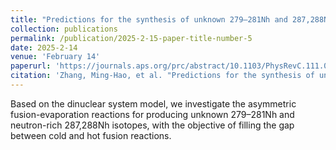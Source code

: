 ```yaml
---
title: "Predictions for the synthesis of unknown 279–281Nh and 287,288Nh isotopes"
collection: publications
permalink: /publication/2025-2-15-paper-title-number-5
date: 2025-2-14
venue: 'February 14'
paperurl: 'https://journals.aps.org/prc/abstract/10.1103/PhysRevC.111.024611'
citation: 'Zhang, Ming-Hao, et al. "Predictions for the synthesis of unknown 279–281Nh and 287,288Nh isotopes."  Physical Review C 111.2 (2025): 024611.'
---
```


Based on the dinuclear system model, we investigate the asymmetric fusion-evaporation reactions for producing unknown 279–281Nh and neutron-rich 287,288Nh isotopes, with the objective of filling the gap between cold and hot fusion reactions. 
